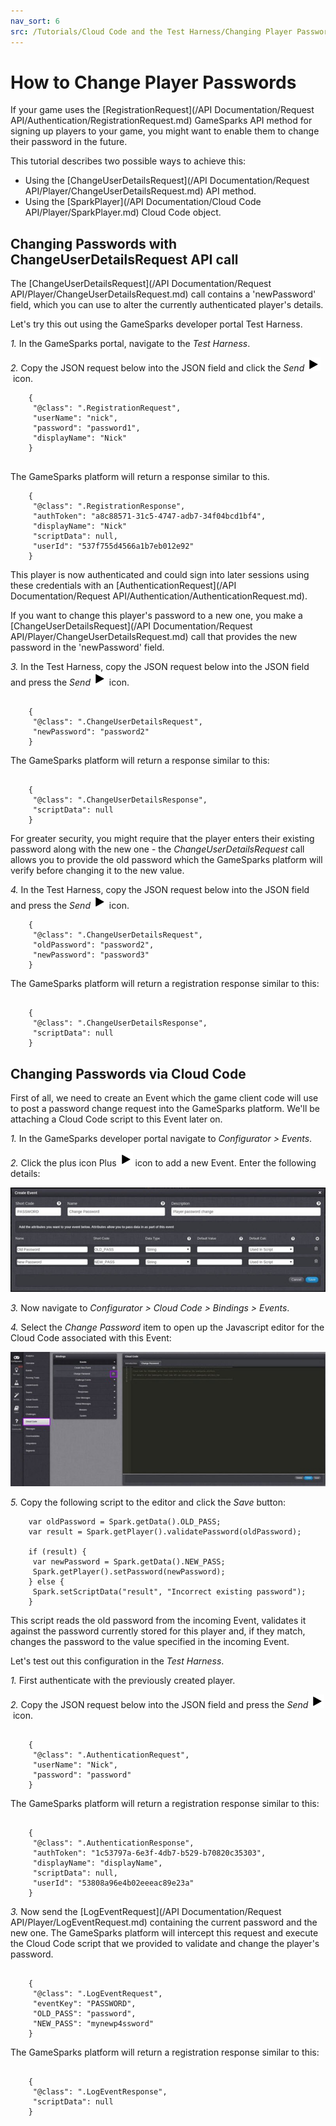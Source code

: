 ```yaml
---
nav_sort: 6
src: /Tutorials/Cloud Code and the Test Harness/Changing Player Passwords.md
---
```


# How to Change Player Passwords

If your game uses the [RegistrationRequest](/API Documentation/Request API/Authentication/RegistrationRequest.md) GameSparks API method for signing up players to your game, you might want to enable them to change their password in the future.

This tutorial describes two possible ways to achieve this:
* Using the [ChangeUserDetailsRequest](/API Documentation/Request API/Player/ChangeUserDetailsRequest.md) API method.
* Using the [SparkPlayer](/API Documentation/Cloud Code API/Player/SparkPlayer.md) Cloud Code object.

## Changing Passwords with ChangeUserDetailsRequest API call

The [ChangeUserDetailsRequest](/API Documentation/Request API/Player/ChangeUserDetailsRequest.md) call contains a 'newPassword' field, which you can use to alter the currently authenticated player's details.

Let's try this out using the GameSparks developer portal Test Harness.

*1.* In the GameSparks portal, navigate to the *Test Harness*.

*2.* Copy the JSON request below into the JSON field and click the *Send* ![](/img/fa/play.png) icon.

```    
    {
     "@class": ".RegistrationRequest",
     "userName": "nick",
     "password": "password1",
     "displayName": "Nick"
    }
    
```

The GameSparks platform will return a response similar to this.

```    
    {
     "@class": ".RegistrationResponse",
     "authToken": "a8c88571-31c5-4747-adb7-34f04bcd1bf4",
     "displayName": "Nick"
     "scriptData": null,
     "userId": "537f755d4566a1b7eb012e92"
    }

```  

This player is now authenticated and could sign into later sessions using these credentials with an [AuthenticationRequest](/API Documentation/Request API/Authentication/AuthenticationRequest.md).

If you want to change this player's password to a new one, you make a [ChangeUserDetailsRequest](/API Documentation/Request API/Player/ChangeUserDetailsRequest.md) call that provides the new password in the 'newPassword' field.

*3.* In the Test Harness, copy the JSON request below into the JSON field and press the *Send* ![](/img/fa/play.png) icon.

```

    {
     "@class": ".ChangeUserDetailsRequest",
     "newPassword": "password2"
    }

```

The GameSparks platform will return a response similar to this:

```

    {
     "@class": ".ChangeUserDetailsResponse",
     "scriptData": null
    }

```

For greater security, you might require that the player enters their existing password along with the new one - the *ChangeUserDetailsRequest* call allows you to provide the old password which the GameSparks platform will verify before changing it to the new value.

*4.* In the Test Harness, copy the JSON request below into the JSON field and press the *Send* ![](/img/fa/play.png) icon.

```    
    {
     "@class": ".ChangeUserDetailsRequest",
     "oldPassword": "password2",
     "newPassword": "password3"
    }

```
The GameSparks platform will return a registration response similar to this:

```

    {
     "@class": ".ChangeUserDetailsResponse",
     "scriptData": null
    }

```

## Changing Passwords via Cloud Code

First of all, we need to create an Event which the game client code will use to post a password change request into the GameSparks platform. We'll be attaching a Cloud Code script to this Event later on.

*1.* In the GameSparks developer portal navigate to *Configurator > Events*.

*2.* Click the plus icon Plus ![](/img/fa/play.png) icon to add a new Event. Enter the following details:

![](img/PassChange/1.jpg)

*3.* Now navigate to *Configurator > Cloud Code > Bindings > Events*.

*4.* Select the *Change Password* item to open up the Javascript editor for the Cloud Code associated with this Event:

![](img/PassChange/2.jpg)

*5.* Copy the following script to the editor and click the *Save* button:

```    
    var oldPassword = Spark.getData().OLD_PASS;
    var result = Spark.getPlayer().validatePassword(oldPassword);

    if (result) {
     var newPassword = Spark.getData().NEW_PASS;
     Spark.getPlayer().setPassword(newPassword);
    } else {
     Spark.setScriptData("result", "Incorrect existing password");
    }

```

This script reads the old password from the incoming Event, validates it against the password currently stored for this player and, if they match, changes the password to the value specified in the incoming Event.

Let's test out this configuration in the *Test Harness*.

*1.* First authenticate with the previously created player.

*2.* Copy the JSON request below into the JSON field and press the *Send* ![](/img/fa/play.png) icon.

```  

    {
     "@class": ".AuthenticationRequest",
     "userName": "Nick",
     "password": "password"
    }

  ```  

The GameSparks platform will return a registration response similar to this:

```

    {
     "@class": ".AuthenticationResponse",
     "authToken": "1c53797a-6e3f-4db7-b529-b70820c35303",
     "displayName": "displayName",
     "scriptData": null,
     "userId": "53808a96e4b02eeeac89e23a"
    }

```

*3.* Now send the [LogEventRequest](/API Documentation/Request API/Player/LogEventRequest.md) containing the current password and the new one. The GameSparks platform will intercept this request and execute the Cloud Code script that we provided to validate and change the player's password.

```   

    {
     "@class": ".LogEventRequest",
     "eventKey": "PASSWORD",
     "OLD_PASS": "password",
     "NEW_PASS": "mynewp4ssword"
    }

```

The GameSparks platform will return a registration response similar to this:

```

    {
     "@class": ".LogEventResponse",
     "scriptData": null
    }

```
